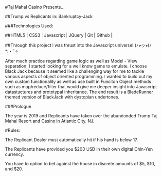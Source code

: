 #Taj Mahal Casino Presents...

##Trump vs Replicants in: Bankruptcy-Jack

###Technologies Used:

##HTML5 | CSS3 | Javascript | JQuery | Git | Github | 

##Through this project I was thrust into the Javascript universe! (ﾉ◕ヮ◕)ﾉ*:・ﾟ✧  

After much practice regarding game logic as well as Model - View separation, I started looking for a well know game to emulate. I choose Black Jack because it seemed like a challenging way for me to tackle various aspects of object oriented programming. I wanted to build out my own custom functionality as well as use built in Funciton Object methods such as map/reduce/filter that would give me deeper insight into Javascript datastuctures and prototypal inheritance. The end result is a BladeRunner themed version of BlackJack with dystopian undertones. 

###Prologue 

The year is 2019 and Replicants have taken over the abandonded Trump Taj Mahal Resort and Casino in Atlantic City, NJ.

#Rules:

The Replicant Dealer must automatically hit if his hand is below 17.

The Replicants have provided you $200 USD in their own digital Chin-Yen currency.

You have to option to bet against the house in discrete amounts of $5, $10, and $20.

#
